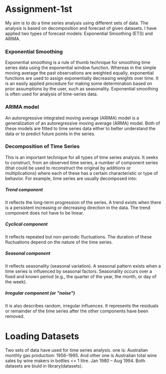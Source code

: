 # Assignment-1st
My aim is to do a time series analysis using different sets of data. The analysis is based on decomposition and forecast of given datasets. I have applied two types of forecast models: Exponential Smoothing (ETS) and ARIMA.
   ### Exponential Smoothing
Exponential smoothing is a rule of thumb technique for smoothing time series data using the exponential window function. Whereas in the simple moving average the past observations are weighted equally, exponential functions are used to assign exponentially decreasing weights over time. It is an easily applied procedure for making some determination based on prior assumptions by the user, such as seasonality. Exponential smoothing is often used for analysis of time-series data.
   ### ARIMA model
An autoregressive integrated moving average (ARIMA) model is a generalization of an autoregressive moving average (ARMA) model. Both of these models are fitted to time series data either to better understand the data or to predict future points in the series.
   ### Decomposition of Time Series
This is an important technique for all types of time series analysis. It seeks to construct, from an observed time series, a number of component series (that could be used to reconstruct the original by additions or multiplications) where each of these has a certain characteristic or type of behavior. For example, time series are usually decomposed into:
  ##### Trend component 
It reflects the long-term progression of the series. A trend exists when there is a persistent increasing or decreasing direction in the data. The trend component does not have to be linear.
##### Cyclical component
It reflects repeated but non-periodic fluctuations. The duration of these fluctuations depend on the nature of the time series.
##### Seasonal component
It reflects seasonality (seasonal variation). A seasonal pattern exists when a time series is influenced by seasonal factors. Seasonality occurs over a fixed and known period (e.g., the quarter of the year, the month, or day of the week).
##### Irregular component (or "noise")
It is also describes random, irregular influences. It represents the residuals or remainder of the time series after the other components have been removed.
# Loading Datasets
Two sets of data have used for time series analysis. one is: Australian monthly gas production: 1956–1995.
And other one is Australian total wine sales by wine makers in bottles <= 1 litre. Jan 1980 – Aug 1994.
Both datasets are biuld in library(datasets).
